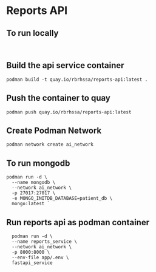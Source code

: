 # Reports API

## To run locally 

` `

## Build the api service container 

` podman build -t quay.io/rbrhssa/reports-api:latest . `

## Push the container to quay

` podman push quay.io/rbrhssa/reports-api:latest ` 


## Create Podman Network

` podman network create ai_network `




## To run mongodb

``` 
podman run -d \
  --name mongodb \
  --network ai_network \
  -p 27017:27017 \
  -e MONGO_INITDB_DATABASE=patient_db \
  mongo:latest ` 

```
## Run reports api as podman container

```
  podman run -d \
  --name reports_service \
  --network ai_network \
  -p 8000:8000 \
  --env-file app/.env \
  fastapi_service
  ```
